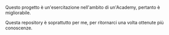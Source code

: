 Questo progetto è un'esercitazione nell'ambito di un'Academy, pertanto è migliorabile.

Questa repository è soprattutto per me, per ritornarci una volta ottenute più conoscenze.
